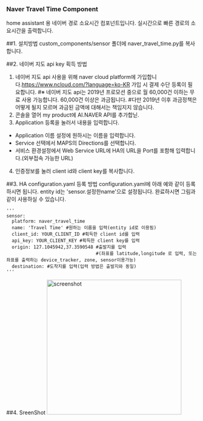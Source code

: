 ### Naver Travel Time Component
home assistant 용 네이버 경로 소요시간 컴포넌트입니다.
실시간으로 빠른 경로의 소요시간을 출력합니다.

##1. 설치방법
  custom_components/sensor 폴더에 naver_travel_time.py를 복사합니다.
  
##2. 네이버 지도 api key 획득 방법
  1) 네이버 지도 api 사용을 위해 naver cloud platform에 가입합니다.<https://www.ncloud.com/?language=ko-KR>
     가입 시 결제 수단 등록이 필요합니다.
  #※ 네이버 지도 api는 2019년 프로모션 중으로 월 60,000건 이하는 무료 사용 가능합니다. 60,000건 이상은 과금됩니다.
    #다만 2019년 이후 과금정책은 어떻게 될지 모르며 과금된 금액에 대해서는 책임지지 않습니다.
  2) 콘솔을 열어 my product에 AI.NAVER API를 추가합닏.
  3) Application 등록을 눌러서 내용을 입력합니다.
   - Application 이름 설정에 원하시는 이름을 입력합니다.
   - Service 선택에서 MAPS의 Directions를 선택합니다.
   - 서비스 환경설정에서 Web Service URL에 HA의 URL을 Port를 포함해 입력합니다.(외부접속 가능한 URL)
  4) 인증정보를 눌러 client id와 client key를 복사합니다.
  
##3. HA configuration.yaml 등록 방법
  configuration.yaml에 아래 예와 같이 등록하시면 됩니다. entity id는 'sensor.설정한name'으로 설정됩니다. 완료하시면 그림과 같이 사용하실 수 있습니다.

    '''
    sensor:
      platform: naver_travel_time
      name: 'Travel Time' #원하는 이름을 입력(entity id로 이용됨)
      client_id: YOUR_CLIENT_ID #획득한 client id를 입력
      api_key: YOUR_CLIENT_KEY #획득한 client key를 입력
      origin: 127.1045942,37.3590548 #출발지를 입력
                                     #(좌표를 latitude,longitude 로 입력, 또는 좌표를 출력하는 device_tracker, zone, sensor이용가능)
      destination: #도착지를 입력(입력 방법은 출발지와 동일)
    '''
    
##4. SreenShot
<img width="355" alt="screenshot" src="https://user-images.githubusercontent.com/37936802/52165495-01ec4980-2745-11e9-86c1-d1ea2e3e1d45.png">
